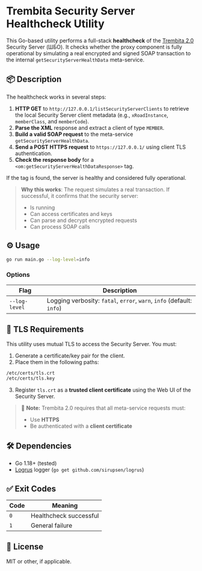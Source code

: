 # Trembita Security Server Healthcheck Utility

This Go-based utility performs a full-stack **healthcheck** of the [Trembita 2.0](https://www.egov.org.ua/) Security Server (ШБО). It checks whether the proxy component is fully operational by simulating a real encrypted and signed SOAP transaction to the internal `getSecurityServerHealthData` meta-service.

## 📦 Description

The healthcheck works in several steps:

1. **HTTP GET** to `http://127.0.0.1/listSecurityServerClients` to retrieve the local Security Server client metadata (e.g., `xRoadInstance`, `memberClass`, and `memberCode`).
2. **Parse the XML** response and extract a client of type `MEMBER`.
3. **Build a valid SOAP request** to the meta-service `getSecurityServerHealthData`.
4. **Send a POST HTTPS request** to `https://127.0.0.1/` using client TLS authentication.
5. **Check the response body** for a `<om:getSecurityServerHealthDataResponse>` tag.

If the tag is found, the server is healthy and considered fully operational.

> **Why this works**: The request simulates a real transaction. If successful, it confirms that the security server:
> - Is running
> - Can access certificates and keys
> - Can parse and decrypt encrypted requests
> - Can process SOAP calls

## ⚙️ Usage

```bash
go run main.go --log-level=info
```

### Options

| Flag         | Description                                |
|--------------|--------------------------------------------|
| `--log-level`| Logging verbosity: `fatal`, `error`, `warn`, `info` (default: `info`) |

## 🔐 TLS Requirements

This utility uses mutual TLS to access the Security Server. You must:

1. Generate a certificate/key pair for the client.
2. Place them in the following paths:

```bash
/etc/certs/tls.crt
/etc/certs/tls.key
```

3. Register `tls.crt` as a **trusted client certificate** using the Web UI of the Security Server.

> 🚨 **Note:** Trembita 2.0 requires that all meta-service requests must:
> - Use **HTTPS**
> - Be authenticated with a **client certificate**

## 🛠 Dependencies

- Go 1.18+ (tested)
- [Logrus](https://github.com/sirupsen/logrus) logger (`go get github.com/sirupsen/logrus`)

## ✅ Exit Codes

| Code | Meaning                     |
|------|-----------------------------|
| `0`  | Healthcheck successful      |
| `1`  | General failure             |

## 📄 License

MIT or other, if applicable.
